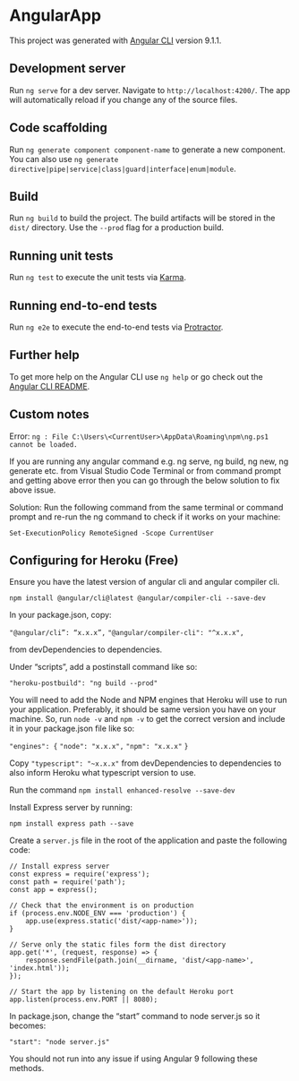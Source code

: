 # AngularApp

This project was generated with [Angular CLI](https://github.com/angular/angular-cli) version 9.1.1.

## Development server

Run `ng serve` for a dev server. Navigate to `http://localhost:4200/`. The app will automatically reload if you change any of the source files.

## Code scaffolding

Run `ng generate component component-name` to generate a new component. You can also use `ng generate directive|pipe|service|class|guard|interface|enum|module`.

## Build

Run `ng build` to build the project. The build artifacts will be stored in the `dist/` directory. Use the `--prod` flag for a production build.

## Running unit tests

Run `ng test` to execute the unit tests via [Karma](https://karma-runner.github.io).

## Running end-to-end tests

Run `ng e2e` to execute the end-to-end tests via [Protractor](http://www.protractortest.org/).

## Further help

To get more help on the Angular CLI use `ng help` or go check out the [Angular CLI README](https://github.com/angular/angular-cli/blob/master/README.md).

## Custom notes

Error: `ng : File C:\Users\<CurrentUser>\AppData\Roaming\npm\ng.ps1 cannot be loaded.`

If you are running any angular command e.g. ng serve, ng build, ng new, ng generate etc. from Visual Studio Code Terminal or from command prompt and getting above error then you can go through the below solution to fix above issue.

Solution: Run the following command from the same terminal or command prompt and re-run the ng command to check if it works on your machine:

`Set-ExecutionPolicy RemoteSigned -Scope CurrentUser`

## Configuring for Heroku (Free)

Ensure you have the latest version of angular cli and angular compiler cli.

`npm install @angular/cli@latest @angular/compiler-cli --save-dev`

In your package.json, copy:

`"@angular/cli”: “x.x.x”,`
`"@angular/compiler-cli": "^x.x.x",`

from devDependencies to dependencies.

Under “scripts”, add a postinstall command like so:

`"heroku-postbuild": "ng build --prod"`

You will need to add the Node and NPM engines that Heroku will use to run your application. Preferably, it should be same version you have on your machine. So, run `node -v` and `npm -v` to get the correct version and include it in your package.json file like so:

`"engines": {`
    `"node": "x.x.x",`
    `"npm": "x.x.x"`
`}`

Copy `"typescript": "~x.x.x"` from devDependencies to dependencies to also inform Heroku what typescript version to use.

Run the command `npm install enhanced-resolve --save-dev`

Install Express server by running:

`npm install express path --save`

Create a `server.js` file in the root of the application and paste the following code:

```
// Install express server
const express = require('express');
const path = require('path');
const app = express();

// Check that the environment is on production
if (process.env.NODE_ENV === 'production') {
	app.use(express.static('dist/<app-name>'));
}

// Serve only the static files form the dist directory
app.get('*', (request, response) => {
	response.sendFile(path.join(__dirname, 'dist/<app-name>', 'index.html'));
});

// Start the app by listening on the default Heroku port
app.listen(process.env.PORT || 8080);
```

In package.json, change the “start” command to node server.js so it becomes:

`"start": "node server.js"`

You should not run into any issue if using Angular 9 following these methods.